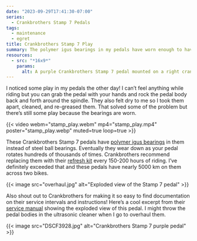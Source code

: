 ```yaml
---
date: "2023-09-29T17:41:30-07:00"
series:
  - Crankbrothers Stamp 7 Pedals
tags:
  - maintenance
  - egret
title: Crankbrothers Stamp 7 Play
summary: The polymer igus bearings in my pedals have worn enough to have them rocking back and forth.
resources:
  - src: "*16x9*"
    params:
      alt: A purple Crankbrothers Stamp 7 pedal mounted on a right crank arm of a bicycle.
---
```


I noticed some play in my pedals the other day! I can’t feel anything while riding but you can grab the pedal with your hands and rock the pedal body back and forth around the spindle. They also felt dry to me so I took them apart, cleaned, and re-greased them. That solved some of the problem but there’s still some play because the bearings are worn.

{{< video webm="stamp_play.webm" mp4="stamp_play.mp4" poster="stamp_play.webp" muted=true loop=true >}}

These Crankbrothers Stamp 7 pedals have [polymer igus bearings](https://web.archive.org/web/20230929223318/https://www.igus.eu/info/plain-bearings-crank-mountain-bike-pedal) in them instead of steel ball bearings. Eventually they wear down as your pedal rotates hundreds of thousands of times. Crankbrothers recommend replacing them with their [refresh kit](https://www.crankbrothers.com/collections/pedal-accessories/products/pedal-refresh-kit-stamp-7-11) every 150-200 hours of riding. I’ve definitely exceeded that and these pedals have nearly 5000 km on them across two bikes.

{{< image src="overhaul.jpg" alt="Exploded view of the Stamp 7 pedal" >}}

Also shout out to Crankbrothers for making it so easy to find documentation on their service intervals and instructions! Here’s a cool excerpt from their [service manual](https://crankbrothers.zendesk.com/hc/en-us/articles/115004284194-Stamp-Technical-Documents) showing the exploded view of this pedal. I might throw the pedal bodies in the ultrasonic cleaner when I go to overhaul them.

{{< image src="DSCF3928.jpg" alt="Crankbrothers Stamp 7 purple pedal" >}}
